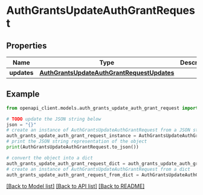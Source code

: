 # AuthGrantsUpdateAuthGrantRequest


## Properties

Name | Type | Description | Notes
------------ | ------------- | ------------- | -------------
**updates** | [**AuthGrantsUpdateAuthGrantRequestUpdates**](AuthGrantsUpdateAuthGrantRequestUpdates.md) |  | 

## Example

```python
from openapi_client.models.auth_grants_update_auth_grant_request import AuthGrantsUpdateAuthGrantRequest

# TODO update the JSON string below
json = "{}"
# create an instance of AuthGrantsUpdateAuthGrantRequest from a JSON string
auth_grants_update_auth_grant_request_instance = AuthGrantsUpdateAuthGrantRequest.from_json(json)
# print the JSON string representation of the object
print(AuthGrantsUpdateAuthGrantRequest.to_json())

# convert the object into a dict
auth_grants_update_auth_grant_request_dict = auth_grants_update_auth_grant_request_instance.to_dict()
# create an instance of AuthGrantsUpdateAuthGrantRequest from a dict
auth_grants_update_auth_grant_request_from_dict = AuthGrantsUpdateAuthGrantRequest.from_dict(auth_grants_update_auth_grant_request_dict)
```
[[Back to Model list]](../README.md#documentation-for-models) [[Back to API list]](../README.md#documentation-for-api-endpoints) [[Back to README]](../README.md)


